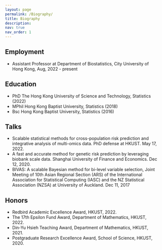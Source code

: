 ```yaml
---
layout: page
permalink: /Biography/
title: Biography
description: 
nav: true
nav_order: 1
---
```


## Employment
- Assistant Professor at Department of Biostatistics, City University of Hong Kong, Aug, 2022 - present

## Education
- PhD The Hong Kong University of Science and Technology, Statistics (2022)
- MPhil Hong Kong Baptist University, Statistics (2018)
- Bsc Hong Kong Baptist University, Statistics (2016)

<!-- # Profession activities
- Journal reviewer
	- Journal of Computational and Graphical Statistics
	- The American Journal of Human Genetics
	- Bioinformatics
	- PLOS Genetics
	- Frontiers in Genetics -->


## Talks
- Scalable statistical methods for cross-population risk prediction and integrative analysis of multi-omics data. PhD defense at HKUST. May 17, 2022.
- A fast and accurate method for genetic risk prediction by leveraging biobank scale data. Shanghai University of Finance and Economics. Dec 12, 2020. 
- BIVAS: A scalable Bayesian method for bi-level variable selection, Joint Meeting of 10th Asian Regional Section (ARS) of the International Association for Statistical Computing (IASC) and the NZ Statistical Association (NZSA) at University of Auckland. Dec 11, 2017


## Honors

- Redbird Academic Excellence Award, HKUST, 2022.
- The 17th Epsilon Fund Award, Department of Mathematics, HKUST, 2022.
- Din-Yu Hsieh Teaching Award, Department of Mathematics, HKUST, 2021.
- Postgraduate Research Excellence Award, School of Science, HKUST, 2020.

